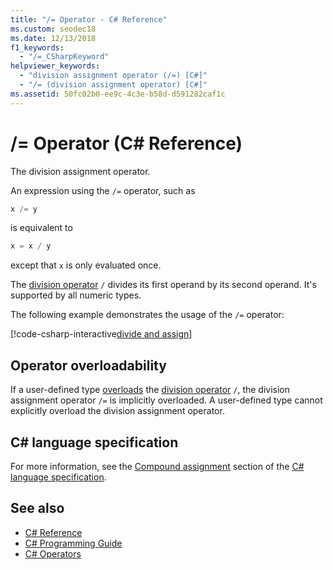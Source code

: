 ```yaml
---
title: "/= Operator - C# Reference"
ms.custom: seodec18
ms.date: 12/13/2018
f1_keywords: 
  - "/=_CSharpKeyword"
helpviewer_keywords: 
  - "division assignment operator (/=) [C#]"
  - "/= (division assignment operator) [C#]"
ms.assetid: 50fc02b0-ee9c-4c3e-b58d-d591282caf1c
---
```

# /= Operator (C# Reference)

The division assignment operator.

An expression using the `/=` operator, such as

```csharp
x /= y
```

is equivalent to

```csharp
x = x / y
```

except that `x` is only evaluated once.

The [division operator](division-operator.md) `/` divides its first operand by its second operand. It's supported by all numeric types.

The following example demonstrates the usage of the `/=` operator:

[!code-csharp-interactive[divide and assign](~/samples/snippets/csharp/language-reference/operators/DivisionExamples.cs#DivisionAssignment)]

## Operator overloadability

If a user-defined type [overloads](../keywords/operator.md) the [division operator](division-operator.md) `/`, the division assignment operator `/=` is implicitly overloaded. A user-defined type cannot explicitly overload the division assignment operator.

## C# language specification

For more information, see the [Compound assignment](~/_csharplang/spec/expressions.md#compound-assignment) section of the [C# language specification](../language-specification/index.md).

## See also

- [C# Reference](../index.md)
- [C# Programming Guide](../../programming-guide/index.md)
- [C# Operators](index.md)
